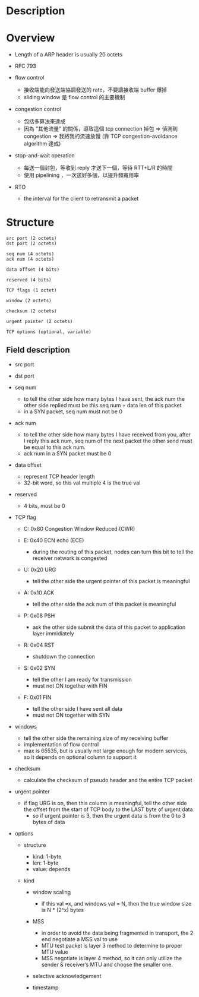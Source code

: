 # Description


# Overview
* Length of a ARP header is usually 20 octets

* RFC 793

* flow control
    - 接收端能向發送端協調發送的 rate，不要讓接收端 buffer 爆掉
    - sliding window 是 flow control 的主要機制

* congestion control
    - 包括多算法來達成
    - 因為 ”其他流量” 的關係，導致這個 tcp connection 掉包 => 偵測到 congestion => 我將我的流速放慢 (靠 TCP congestion-avoidance algorithm 達成)

* stop-and-wait operation
    - 每送一個封包，等收到 reply 才送下一個，等待 RTT+L/R 的時間
    - 使用 pipelining ，一次送好多個，以提升頻寬用率

* RTO
    * the interval for the client to retransmit a packet

# Structure

    src port (2 octets)
    dst port (2 octets)

    seq num (4 octets)
    ack num (4 octets)

    data offset (4 bits)

    reserved (4 bits)

    TCP flags (1 octet)

    window (2 octets)

    checksum (2 octets)

    urgent pointer (2 octets)

    TCP options (optional, variable)


## Field description
* src port
* dst port

* seq num
    * to tell the other side how many bytes I have sent, the ack num the other side replied must be this seq num + data len of this packet
    * in a SYN packet, seq num must not be 0

* ack num
    * to tell the other side how many bytes I have received from you, after I reply this ack num, seq num of the next packet the other send must be equal to this ack num.
    * ack num in a SYN packet must be 0

* data offset
    * represent TCP header length
    * 32-bit word, so this val multiple 4 is the true val

* reserved
    * 4 bits, must be 0

* TCP flag
    * C: 0x80 Congestion Window Reduced (CWR)

    * E: 0x40 ECN echo (ECE)
        * during the routing of this packet, nodes can turn this bit to tell the receiver network is congested

    * U: 0x20 URG
        * tell the other side the urgent pointer of this packet is meaningful

    * A: 0x10 ACK
        * tell the other side the ack num of this packet is meaningful

    * P: 0x08 PSH
        * ask the other side submit the data of this packet to application layer immidiately

    * R: 0x04 RST
        * shutdown the connection

    * S: 0x02 SYN
        * tell the other I am ready for transmission
        * must not ON together with FIN

    * F: 0x01 FIN
        * tell the other side I have sent all data
        * must not ON together with SYN

* windows
    * tell the other side the remaining size of my receiving buffer
    * implementation of flow control
    * max is 65535, but is usually not large enough for modern services, so it depends on optional column to support it

* checksum
    * calculate the checksum of pseudo header and the entire TCP packet
    
* urgent pointer
    * if flag URG is on, then this column is meaningful, tell the other side the offset from the start of TCP body to the LAST byte of urgent data
        * so if urgent pointer is 3, then the urgent data is from the 0 to 3 bytes of data


* options
    * structure
        * kind: 1-byte
        * len: 1-byte
        * value: depends
    
    * kind
        * window scaling
            * if this val =x, and windows val = N, then the true window size is N * (2^x) bytes
        * MSS
            * in order to avoid the data being fragmented in transport, the 2 end negotiate a MSS val to use
            * MTU test packet is layer 3 method to determine to proper MTU value
            * MSS negotiate is layer 4 method, so it can only utilize the sender & receiver’s MTU and choose the smaller one.

        * selective acknowledgement

        * timestamp

